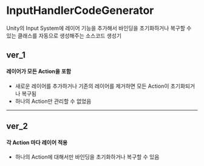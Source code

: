 # InputHandlerCodeGenerator
Unity의 Input System에 레이어 기능을 추가해서 바인딩을 초기화하거나 복구할 수 있는 클래스를 자동으로 생성해주는 소스코드 생성기

## ver_1  
#### 레이어가 모든 Action을 포함  
* 새로운 레이어를 추가하거나 기존의 레이어를 제거하면 모든 Action이 초기화되거나 복구됨
* 하나의 Action만 관리할 수 없었음
  
***  
  
## ver_2  
#### 각 Action 마다 레이어 적용  
* 하나의 Action에 대해서만 바인딩을 초기화하거나 복구할 수 있음
